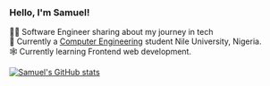 <!-- Level !: Simple bio and stats -->

### Hello, I'm Samuel!

👨‍💻 Software Engineer sharing about my journey in tech <br/>
🏫 Currently a [Computer Engineering](https://www.nileuniversity.edu.ng/courses/beng-computer-engineering/) student Nile University, Nigeria. <br/>
🕸️ Currently learning Frontend web development. <br/>

<!-- Github Stats --->
[![Samuel's GitHub stats](https://github-readme-stats.vercel.app/api?username=samuelidiaghe10)](https://github.com/samuelidiaghe10/github-readme-stats)

